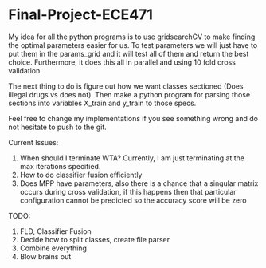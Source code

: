 # Final-Project-ECE471

My idea for all the python programs is to use gridsearchCV to make finding the optimal parameters easier for us. To test parameters we will just have to put them in the params_grid and it will test all of them and return the best choice. Furthermore, it does this all in parallel and using 10 fold cross validation.

The next thing to do is figure out how we want classes sectioned (Does illegal drugs vs does not). Then make a python program for parsing those sections into variables X_train and y_train to those specs.

Feel free to change my implementations if you see something wrong and do not hesitate to push to the git.

Current Issues:

1) When should I terminate WTA? Currently, I am just terminating at the max iterations specified.
2) How to do classifier fusion efficiently
3) Does MPP have parameters, also there is a chance that a singular matrix occurs during cross validation, if this happens then that particular configuration cannot be predicted so the accuracy score will be zero

TODO:

1) FLD, Classifier Fusion
2) Decide how to split classes, create file parser
3) Combine everything
4) Blow brains out
